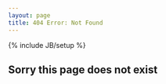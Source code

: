 ```yaml
---
layout: page
title: 404 Error: Not Found
---
```


{% include JB/setup %}


## Sorry this page does not exist
